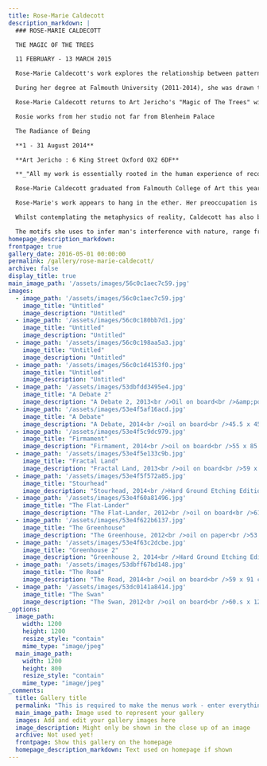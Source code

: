 ```yaml
---
title: Rose-Marie Caldecott
description_markdown: |
  ### ROSE-MARIE CALDECOTT

  THE MAGIC OF THE TREES

  11 FEBRUARY - 13 MARCH 2015

  Rose-Marie Caldecott's work explores the relationship between patterns in nature and humanity’s ordering instinct - the endeavour that man makes to establish stability and constancy within the ever-fluctuating reality that we are bound to.

  During her degree at Falmouth University (2011-2014), she was drawn towards the theme of gardens, a topic that continues to inform her practice. Exploring the correlation between painter and gardener, her interests have for the last few years looked at the debate between the formal gardens, such as Versailles, and more informal romantic styles. Rosie has gravitated strongly towards 18<sup>th</sup> Century English landscape gardens, particularly those conceived and created by Capability Brown, at Blenheim and across the UK. For her, they perfectly articulate the strange dichotomy between our desire to leave nature untouched in all her splendour, and to compose her into that which can be better understood, viewed and inhabited.

  Rose-Marie Caldecott returns to Art Jericho's "Magic of The Trees" with an interim show complementing the exhibition that she is taking part in at The Palace Gallery,yes" Blenheim titled 'Blenheim in a New Light' (13 Feb - 2 May).yes"

  Rosie works from her studio not far from Blenheim Palace

  The Radiance of Being

  **1 - 31 August 2014**

  **Art Jericho : 6 King Street Oxford OX2 6DF**

  **_"All my work is essentially rooted in the human experience of reconciling ourselves to a surrendering of control. In allowing the medium of print or paint more freedom to react and compose organically, I wish to encourage the viewer to recognize the beauty and meaning that can be born out of letting go"._**

  Rose-Marie Caldecott graduated from Falmouth College of Art this year with a First Class Degree in Fine Art. She is a recent Saatchi Sensation Nominee and this is her first one man exhibition at Art Jericho from 1 - 31 August.

  Rose-Marie's work appears to hang in the ether. Her preoccupation is that space between what is designed and orchestrated viz-a-viz nature unfettered. Her compositions are a magical blend of the two, which although polarised, marry together to create a sense of 'other worldliness'.

  Whilst contemplating the metaphysics of reality, Caldecott has also been exploring the process of letting go, observing the occurrence of fractals in nature - those self similar patterns that reoccur whether in the formation of clouds, trees and plants, crystals or shells. On canvas, that has translated to the artist allowing the paint to find its place on the page, and composing that natural occurence together with fine draftmanship.

  The motifs she uses to infer man's interference with nature, range from paths through the woods, to the neo-romantic folly above that was so very characteristic of 18th Century landscaped gardens. In her prints, she has included greenhouses as an expression of our attempts to capture an idealised form of nature.
homepage_description_markdown: 
frontpage: true
gallery_date: 2016-05-01 00:00:00
permalink: /gallery/rose-marie-caldecott/
archive: false
display_title: true
main_image_path: '/assets/images/56c0c1aec7c59.jpg'
images:
  - image_path: '/assets/images/56c0c1aec7c59.jpg'
    image_title: "Untitled"
    image_description: "Untitled"
  - image_path: '/assets/images/56c0c180bb7d1.jpg'
    image_title: "Untitled"
    image_description: "Untitled"
  - image_path: '/assets/images/56c0c198aa5a3.jpg'
    image_title: "Untitled"
    image_description: "Untitled"
  - image_path: '/assets/images/56c0c1d4153f0.jpg'
    image_title: "Untitled"
    image_description: "Untitled"
  - image_path: '/assets/images/53dbfdd3495e4.jpg'
    image_title: "A Debate 2"
    image_description: "A Debate 2, 2013<br />Oil on board<br />&amp;pound;1500"
  - image_path: '/assets/images/53e4f5af16acd.jpg'
    image_title: "A Debate"
    image_description: "A Debate, 2014<br />oil on board<br />45.5 x 45.5 cm<br />&amp;pound;850 SOLD"
  - image_path: '/assets/images/53e4f5c9dc979.jpg'
    image_title: "Firmament"
    image_description: "Firmament, 2014<br />oil on board<br />55 x 85 cm<br />&amp;pound;1100"
  - image_path: '/assets/images/53e4f5e133c9b.jpg'
    image_title: "Fractal Land"
    image_description: "Fractal Land, 2013<br />oil on board<br />59 x 59 cm<br />&amp;pound;1100"
  - image_path: '/assets/images/53e4f5f572a85.jpg'
    image_title: "Stourhead"
    image_description: "Stourhead, 2014<br />Hard Ground Etching Edition of 6<br />35 x 49 cm<br />&amp;pound;350"
  - image_path: '/assets/images/53e4f60a81496.jpg'
    image_title: "The Flat-Lander"
    image_description: "The Flat-Lander, 2012<br />oil on board<br />61 x 91 cm<br />&amp;pound;600"
  - image_path: '/assets/images/53e4f622b6137.jpg'
    image_title: "The Greenhouse"
    image_description: "The Greenhouse, 2012<br />oil on paper<br />53 x 81 cm<br />&amp;pound;250"
  - image_path: '/assets/images/53e4f63c2dcbe.jpg'
    image_title: "Greenhouse 2"
    image_description: "Greenhouse 2, 2014<br />Hard Ground Etching Edition of 12<br />28 x 49.5 cm<br />&amp;pound;300"
  - image_path: '/assets/images/53dbff67bd148.jpg'
    image_title: "The Road"
    image_description: "The Road, 2014<br />oil on board<br />59 x 91 cm<br />&amp;pound;495"
  - image_path: '/assets/images/53dc0141a8414.jpg'
    image_title: "The Swan"
    image_description: "The Swan, 2012<br />oil on board<br />60.s x 121 cm<br />&amp;pound;600"
_options:
  image_path:
    width: 1200
    height: 1200
    resize_style: "contain"
    mime_type: "image/jpeg"
  main_image_path:
    width: 1200
    height: 800
    resize_style: "contain"
    mime_type: "image/jpeg"
_comments:
  title: Gallery title
  permalink: "This is required to make the menus work - enter everything in lower case, no digits, no spaces in this format /gallery/my-new-gallery/"
  main_image_path: Image used to represent your gallery
  images: Add and edit your gallery images here
  image_description: Might only be shown in the close up of an image
  archive: Not used yet!
  frontpage: Show this gallery on the homepage
  homepage_description_markdown: Text used on homepage if shown
---
```

